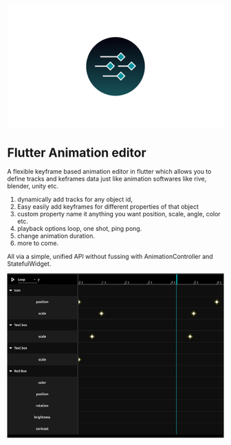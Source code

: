 <!-- [![tests](https://github.com/gskinner/flutter_animate/actions/workflows/tests.yaml/badge.svg)](https://github.com/gskinner/flutter_animate/actions/workflows/tests.yaml) -->

![Basic Animations](screenshots/icon.png)

<!-- 
<a href='https://docs.flutter.dev/packages-and-plugins/favorites'><img src='https://raw.githubusercontent.com/gskinner/flutter_animate/fc1feabe2528155ef8e11c96a2d119390f11a9a0/flutter_favorite.png' alt='Flutter Animation editor' width='80'></img></a> -->

Flutter Animation editor
================================================================================

A flexible keyframe based animation editor in flutter which allows you to define tracks and keframes data just like animation softwares like rive, blender, unity etc.

1. dynamically add tracks for any object id,
2. Easy easily add keyframes for different properties of that object
3. custom property name it anything you want position, scale, angle, color etc.
4. playback options loop, one shot, ping pong.
5. change animation duration.
6. more to come.

All via a simple, unified API without fussing with AnimationController and
StatefulWidget.

![Basic Animations](screenshots/1.png)
<!-- ![Visual Effects](screenshots/2.png) -->

